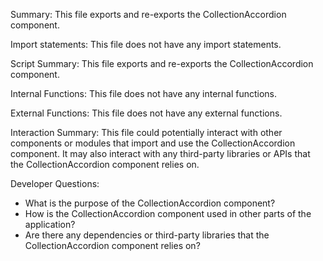 Summary:
This file exports and re-exports the CollectionAccordion component.

Import statements:
This file does not have any import statements.

Script Summary:
This file exports and re-exports the CollectionAccordion component.

Internal Functions:
This file does not have any internal functions.

External Functions:
This file does not have any external functions.

Interaction Summary:
This file could potentially interact with other components or modules that import and use the CollectionAccordion component. It may also interact with any third-party libraries or APIs that the CollectionAccordion component relies on.

Developer Questions:
- What is the purpose of the CollectionAccordion component?
- How is the CollectionAccordion component used in other parts of the application?
- Are there any dependencies or third-party libraries that the CollectionAccordion component relies on?